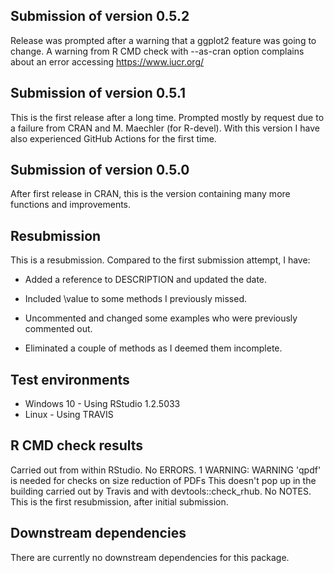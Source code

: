 ## Submission of version 0.5.2
Release was prompted after a warning that a ggplot2 feature was going to change. A warning from R CMD check with --as-cran option complains about an error accessing https://www.iucr.org/
## Submission of version 0.5.1
This is the first release after a long time. Prompted mostly by request due to a failure from CRAN and M. Maechler (for R-devel).
With this version I have also experienced GitHub Actions for the first time.

## Submission of version 0.5.0
After first release in CRAN, this is the version containing many more functions and improvements.


## Resubmission
This is a resubmission. Compared to the first submission attempt, I have:

* Added a reference to DESCRIPTION and updated the date.

* Included \value to some methods I previously missed.

* Uncommented and changed some examples who were previously commented out.

* Eliminated a couple of methods as I deemed them incomplete.


## Test environments
* Windows 10 - Using RStudio 1.2.5033
* Linux - Using TRAVIS

## R CMD check results
Carried out from within RStudio.
No ERRORS.
1 WARNING:
 WARNING
'qpdf' is needed for checks on size reduction of PDFs
This doesn't pop up in the building carried out by Travis and with devtools::check_rhub.
No NOTES.
This is the first resubmission, after initial submission.

## Downstream dependencies
There are currently no downstream dependencies for this package.
